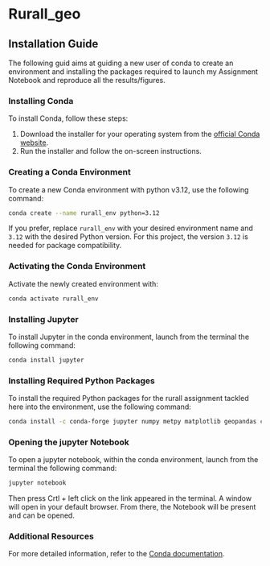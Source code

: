 # Rurall_geo

## Installation Guide

The following guid aims at guiding a new user of conda to create an environment and installing the packages required to launch my Assignment Notebook and reproduce all the results/figures.

### Installing Conda

To install Conda, follow these steps:

1. Download the installer for your operating system from the [official Conda website](https://docs.conda.io/en/latest/miniconda.html).
2. Run the installer and follow the on-screen instructions.

### Creating a Conda Environment

To create a new Conda environment with python v3.12, use the following command:

```bash
conda create --name rurall_env python=3.12
```

If you prefer, replace `rurall_env` with your desired environment name and `3.12` with the desired Python version. For this project, the version `3.12` is needed for package compatibility.

### Activating the Conda Environment

Activate the newly created environment with:

```bash
conda activate rurall_env
```

### Installing Jupyter

To install Jupyter in the conda environment, launch from the terminal the following command:

```bash
conda install jupyter
```

### Installing Required Python Packages

To install the required Python packages for the rurall assignment tackled here into the environment, use the following command:

```bash
conda install -c conda-forge jupyter numpy metpy matplotlib geopandas contextily scienceplots plotly
```

### Opening the jupyter Notebook

To open a jupyter notebook, within the conda environment, launch from the terminal the following command:

```bash
jupyter notebook
```

Then press Crtl + left click on the link appeared in the terminal. A window will open in your default browser. From there, the Notebook will be present and can be opened.

### Additional Resources

For more detailed information, refer to the [Conda documentation](https://docs.conda.io/projects/conda/en/latest/user-guide/tasks/manage-environments.html).